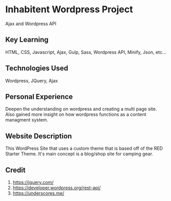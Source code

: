 # Inhabitent Wordpress Project
Ajax and Wordpress API

## Key Learning
HTML, CSS, Javascript, Ajax, Gulp, Sass, Wordpress API, Minify, Json, etc...

## Technologies Used
Wordpress, JQuery, Ajax

## Personal Experience
Deepen the understanding on wordpress and creating a multi page site. Also gained more insight on how wordpress functions as a content managment system.

## Website Description
This WordPress Site that uses a custom theme that is based off of the RED Starter Theme. It's main concept is a blog/shop site for camping gear.

## Credit
1. https://jquery.com/
2. https://developer.wordpress.org/rest-api/
3. https://underscores.me/